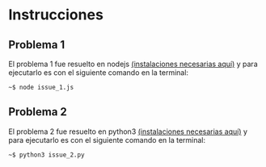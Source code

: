 # Instrucciones

## Problema 1
El problema 1 fue resuelto en nodejs [(instalaciones necesarias aquí)](https://nodejs.org/es/download/) y para ejecutarlo es con el siguiente comando en la terminal:

````
~$ node issue_1.js
````
## Problema 2
El problema 2 fue resuelto en python3 [(instalaciones necesarias aquí)](https://geekflare.com/es/python-installation-guide/) y para ejecutarlo es con el siguiente comando en la terminal:
````
~$ python3 issue_2.py
````
